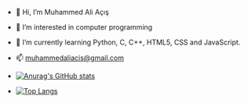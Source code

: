 - 👋 Hi, I’m Muhammed Ali Açış
- 👀 I’m interested in computer programming
- 🌱 I’m currently learning Python, C, C++, HTML5, CSS and JavaScript.
- 📫 muhammedaliacis@gmail.com



- [![Anurag's GitHub stats](https://github-readme-stats.vercel.app/api?username=muhammedaliacis&show_icons=true&theme=radical)](https://github.com/muhammedaliacis/github-readme-stats)

- [![Top Langs](https://github-readme-stats.vercel.app/api/top-langs/?username=muhammedaliacis&langs_count=8)](https://github.com/muhammedaliacis/github-readme-stats)
